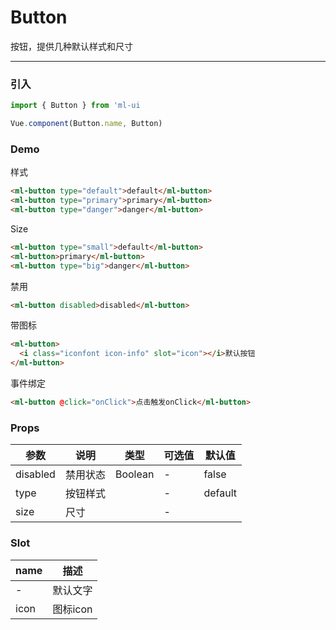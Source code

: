 # Button

按钮，提供几种默认样式和尺寸
<hr>

### 引入
```js
import { Button } from 'ml-ui

Vue.component(Button.name, Button)
```

### Demo
样式
```html
<ml-button type="default">default</ml-button>
<ml-button type="primary">primary</ml-button>
<ml-button type="danger">danger</ml-button>

```
Size
```html
<ml-button type="small">default</ml-button>
<ml-button>primary</ml-button>
<ml-button type="big">danger</ml-button>

```
禁用
```html
<ml-button disabled>disabled</ml-button>
```
带图标
```html
<ml-button>
  <i class="iconfont icon-info" slot="icon"></i>默认按钮
</ml-button>
```
事件绑定
```html
<ml-button @click="onClick">点击触发onClick</ml-button>
```
### Props
| 参数          | 说明            | 类型            | 可选值                 | 默认值   |
|-------------  |---------------- |---------------- |---------------------- |-------- |
| disabled         | 禁用状态	  | Boolean  | - | false |
| type         | 按钮样式		  |   | - | default |
| size         | 尺寸			  |   | - |  |

### Slot
| name | 描述 |
| -- | --- | 
| - | 默认文字 | 
| icon | 图标icon | 